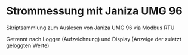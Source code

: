 # Strommessung mit Janiza UMG 96

Skriptsammlung zum Auslesen von Janiza UMG 96 via Modbus RTU

Getrennt nach Logger (Aufzeichnung) und Display (Anzeige der zuletzt geloggten Werte)

